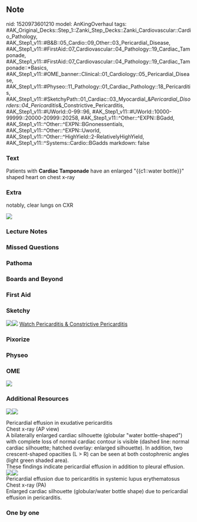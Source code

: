 ## Note
nid: 1520973601210
model: AnKingOverhaul
tags: #AK_Original_Decks::Step_1::Zanki_Step_Decks::Zanki_Cardiovascular::Cardio_Pathology, #AK_Step1_v11::#B&B::05_Cardio::09_Other::03_Pericardial_Disease, #AK_Step1_v11::#FirstAid::07_Cardiovascular::04_Pathology::19_Cardiac_Tamponade, #AK_Step1_v11::#FirstAid::07_Cardiovascular::04_Pathology::19_Cardiac_Tamponade::*Basics, #AK_Step1_v11::#OME_banner::Clinical::01_Cardiology::05_Pericardial_Disease, #AK_Step1_v11::#Physeo::11_Pathology::01_Cardiac_Pathology::18_Pericarditis, #AK_Step1_v11::#SketchyPath::01_Cardiac::03_Myocardial_&_Pericardial_Disorders::04_Pericarditis_&_Constrictive_Pericarditis, #AK_Step1_v11::#UWorld::0-99::96, #AK_Step1_v11::#UWorld::10000-99999::20000-20999::20258, #AK_Step1_v11::^Other::^EXPN::BGadd, #AK_Step1_v11::^Other::^EXPN::BGnonessentials, #AK_Step1_v11::^Other::^EXPN::Uworld, #AK_Step1_v11::^Other::^HighYield::2-RelativelyHighYield, #AK_Step1_v11::^Systems::Cardio::BGadds
markdown: false

### Text
Patients with <b>Cardiac Tamponade</b> have an enlarged
"{{c1::water bottle}}" shaped heart on chest x-ray

### Extra
notably, clear lungs on CXR
<div><img src="paste-81960860909569.jpg"></div>

### Lecture Notes


### Missed Questions


### Pathoma


### Boards and Beyond


### First Aid


### Sketchy
<img src=
"SketchyMedical%202019-12-18%2018-55-38_1566160514431.jpg"><img src="Screen%20Shot%202019-08-17%20at%202.49.28%20PM.png">
<a href=
"https://dashboard.sketchy.com/study/medical/courses/medical-pathophysiology/units/medical-pathophysiology-cardiac/videos/medical-pathophysiology-cardiac-myocardial-and-pericardial-disorders-pericarditis-and-constrictive-pericarditis?utm_source=anki&utm_medium=partnership&utm_campaign=february_update&utm_content=medical">
Watch Pericarditis & Constrictive Pericarditis</a>

### Pixorize


### Physeo


### OME
<div class="ome-widget">
  <a href=
  "https://onlinemeded.org/spa/cardiology/pericardial-disease/acquire?ref=anki">
  <img src="_OME_AnkiFlashcards_Lesson_6.png"></a>
</div>

### Additional Resources
<img src="big_5081d90d24e09.jpg"><img src="5081d90d24e09.jpg">
<div>
  <div>
    <div>
      Pericardial effusion in exudative pericarditis
    </div>
  </div>
  <div>
    <div>
      <div>
        Chest x-ray (AP view)
      </div>
      <div>
        A bilaterally enlarged cardiac silhouette (globular "water
        bottle-shaped") with complete loss of normal cardiac
        contour is visible (dashed line: normal cardiac silhouette;
        hatched overlay: enlarged silhouette). In addition, two
        crescent-shaped opacities (L > R) can be seen at both
        costophrenic angles (light green shaded area).
      </div>
      <div>
        These findings indicate pericardial effusion in addition to
        pleural effusion.
      </div>
    </div>
  </div>
</div>
<div><img src="big_508c11f38545c.jpg"><img src=
"508c11f38545c.jpg"></div>
<div>
  <div>
    <div>
      Pericardial effusion due to pericarditis in systemic lupus
      erythematosus
    </div>
  </div>
  <div>
    <div>
      <div>
        Chest x-ray (PA)
      </div>
      <div>
        Enlarged cardiac silhouette (globular/water bottle shape)
        due to pericardial effusion in pericarditis.
      </div>
    </div>
  </div>
</div>

### One by one

